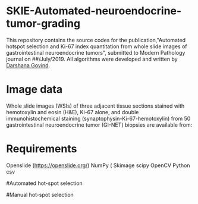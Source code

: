 # SKIE-Automated-neuroendocrine-tumor-grading

This repository contains the source codes for the publication,"Automated hotspot selection and Ki-67 index quantitation from whole slide images of gastrointestinal neuroendocrine tumors", submitted to Modern Pathology journal on ##/July/2019. All algorithms were developed and written by [Darshana Govind](https://github.com/DarshanaGovind).

# Image data

Whole slide images (WSIs) of three adjacent tissue sections stained with hemotoxylin and eosin (H&E), Ki-67 alone, and double immunohistochemical staining (synaptophysin-Ki-67-hemotoxylin) from 50 gastrointestinal neuroendocrine tumor (GI-NET) biopsies are available from:

# Requirements

Openslide (https://openslide.org/)
NumPy (
Skimage
scipy
OpenCV Python
csv


#Automated hot-spot selection

#Manual hot-spot selection




